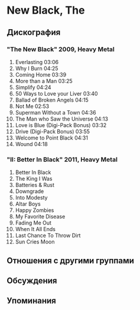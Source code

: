 # New Black, The



## Дискография

### "The New Black" 2009, Heavy Metal

1.	 Everlasting	03:06	 
2.	 Why I Burn	04:25	 
3.	 Coming Home	03:39	 
4.	 More than a Man	03:25	 
5.	 Simplify	04:24	 
6.	 50 Ways to Love your Liver	03:40	 
7.	 Ballad of Broken Angels	04:15	 
8.	 Not Me	02:53	 
9.	 Superman Without a Town	04:36	 
10.	 The Man who Saw the Universe	04:13	 
11.	 Love is Blue (Digi-Pack Bonus)	03:32	 
12.	 Drive (Digi-Pack Bonus)	03:55	 
13.	 Welcome to Point Black	04:31	 
14.	 Wound	04:18	

### "II: Better In Black" 2011, Heavy Metal

01. Better In Black
02. The King I Was
03. Batteries & Rust
04. Downgrade
05. Into Modesty
06. Altar Boys
07. Happy Zombies
08. My Favorite Disease
09. Fading Me Out
10. When It All Ends
11. Last Chance To Throw Dirt
12. Sun Cries Moon


## Отношения с другими группами


## Обсуждения


## Упоминания

